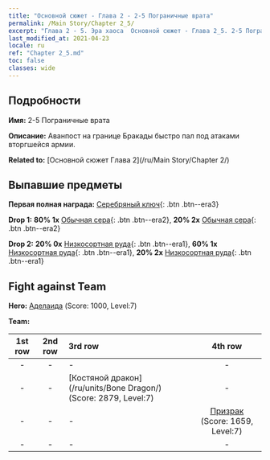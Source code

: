 ```yaml
---
title: "Основной сюжет - Глава 2 - 2-5 Пограничные врата"
permalink: /Main Story/Chapter 2_5/
excerpt: "Глава 2 - 5. Эра хаоса  Основной сюжет - Глава 2_5. 2-5 Пограничные врата"
last_modified_at: 2021-04-23
locale: ru
ref: "Chapter 2_5.md"
toc: false
classes: wide
---
```


## Подробности

 **Имя:** 2-5 Пограничные врата

 **Описание:** Аванпост на границе Бракады быстро пал под атаками вторгшейся армии.

 **Related to:** [Основной сюжет Глава 2](/ru/Main Story/Chapter 2/)

## Выпавшие предметы

 **Первая полная награда:** [Серебряный ключ](/ItemsRU/con_693/){: .btn .btn--era3}

 **Drop 1:** **80% 1x** [Обычная сера](/ItemsRU/mat_9/){: .btn .btn--era2}, **20% 2x** [Обычная сера](/ItemsRU/mat_9/){: .btn .btn--era2}

 **Drop 2:** **20% 0x** [Низкосортная руда](/ItemsRU/mat_1/){: .btn .btn--era1}, **60% 1x** [Низкосортная руда](/ItemsRU/mat_1/){: .btn .btn--era1}, **20% 2x** [Низкосортная руда](/ItemsRU/mat_1/){: .btn .btn--era1}


## Fight against Team
 **Hero:** [Аделаида](/ru/heroes/Adelaide/) (Score: 1000, Level:7)

 **Team:**


  | 1st row | 2nd row | 3rd row | 4th row |
  |:----:|:----:|:----|:----:|
  | - | - | - | - |
  | - | - | [Костяной дракон](/ru/units/Bone Dragon/) (Score: 2879, Level:7)  | - |
  | - | - | - | [Призрак](/ru/units/Wight/) (Score: 1659, Level:7)  |
  | - | - | - | - |


